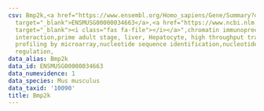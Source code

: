 ```yaml
---
csv: Bmp2k,<a href="https://www.ensembl.org/Homo_sapiens/Gene/Summary?db=core;g=ENSMUSG00000034663"
  target="_blank">ENSMUSG00000034663</a>,<a href="https://www.ncbi.nlm.nih.gov/pubmed/23834426"
  target="_blank"><i class="fas fa-file"></i></a>",chromatin immunoprecipitation assay,direct
  interaction,prime adult stage, liver, Hepatocyte, high throughput transcription
  profiling by microarray,nucleotide sequence identification,nucleotide sequence identification,transcriptional
  regulation,
data_alias: Bmp2k
data_id: ENSMUSG00000034663
data_numevidence: 1
data_species: Mus musculus
data_taxid: '10090'
title: Bmp2k
---
```

